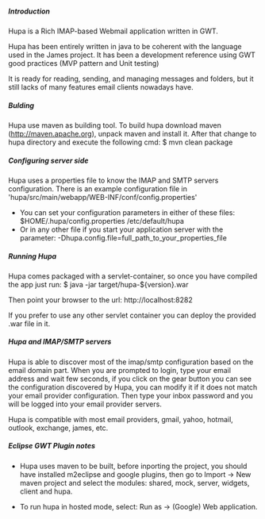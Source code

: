 ##### Introduction #####
Hupa is a Rich IMAP-based Webmail application written in GWT.

Hupa has been entirely written in java to be coherent with the language used in the James project.
It has been a development reference using GWT good practices (MVP pattern and Unit testing)

It is ready for reading, sending,  and managing messages and folders, but it still lacks of many features email clients nowadays have.

##### Bulding #####
Hupa use maven as building tool. To build hupa download maven (http://maven.apache.org), unpack maven and install it.
After that change to hupa directory and execute the following cmd:
$ mvn clean package

##### Configuring server side  #####
Hupa uses a properties file to know the IMAP and SMTP servers configuration.
There is an example configuration file in 'hupa/src/main/webapp/WEB-INF/conf/config.properties'

- You can set your configuration parameters in either of these files:
  $HOME/.hupa/config.properties
  /etc/default/hupa
- Or in any other file if you start your application server with the parameter:
  -Dhupa.config.file=full_path_to_your_properties_file

##### Running Hupa #####
Hupa comes packaged with a servlet-container, so once you have compiled the app just run:
$ java -jar target/hupa-${version}.war

Then point your browser to the url:
http://localhost:8282

If you prefer to use any other servlet container you can deploy the provided .war file in it.

##### Hupa and IMAP/SMTP servers  #####
Hupa is able to discover most of the imap/smtp configuration based on the email domain part.
When you are prompted to login, type your email address and wait few seconds, if you click on the
gear button you can see the configuration discovered by Hupa, you can modify it if it does not match
your email provider configuration. Then type your inbox password and you will be logged into your
email provider servers.

Hupa is compatible with most email providers, gmail, yahoo, hotmail, outlook, exchange, james, etc.

##### Eclipse GWT Plugin notes #####
- Hupa uses maven to be built, before inporting the project, you should have installed m2eclipse
and google plugins, then go to Import -> New maven project and select the modules:
shared, mock, server, widgets, client and hupa.

- To run hupa in hosted mode, select: Run as -> (Google) Web application.
